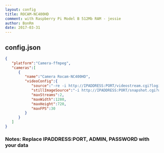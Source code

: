 ```yaml
---
layout: config
title: ROCAM-NC400HD
comment: with Raspberry Pi Model B 512Mb RAM - jessie
author: BonRm
date: 2017-03-31
---
```

## config.json

```json
{
   "platform":"Camera-ffmpeg",
   "cameras":[
      {
         "name":"Camera Rocam-NC400HD",
         "videoConfig":{
            "source":"-re -i http://IPADDRESS:PORT/videostream.cgi?loginuse=ADMIN&loginpas=PASSWORD",
            "stillImageSource":"-i http://IPADDRESS:PORT/snapshot.cgi?user=ADMIN&pwd=PASSWORD",
            "maxStreams":2,
            "maxWidth":1280,
            "maxHeight":720,
            "maxFPS":30
         }
      }
   ]
}
```

### Notes: Replace IPADDRESS:PORT, ADMIN, PASSWORD with your data
